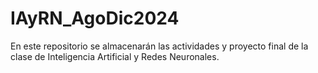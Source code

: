 # IAyRN_AgoDic2024
En este repositorio se almacenarán las actividades y proyecto final de la clase de Inteligencia Artificial y Redes Neuronales. 
